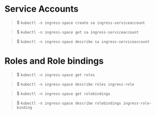 # Service Accounts

> $ `kubectl -n ingress-space create sa ingress-serviceaccount`  

> $ `kubectl -n ingress-space get sa ingress-serviceaccount`  

> $ `kubectl -n ingress-space describe sa ingress-serviceaccount`

# Roles and Role bindings
> $ `kubectl -n ingress-space get roles`  

> $ `kubectl -n ingress-space describe roles ingress-role`  

> $ `kubectl -n ingress-space get rolebindings`

> $ `kubectl -n ingress-space describe rolebindings ingress-role-binding`  